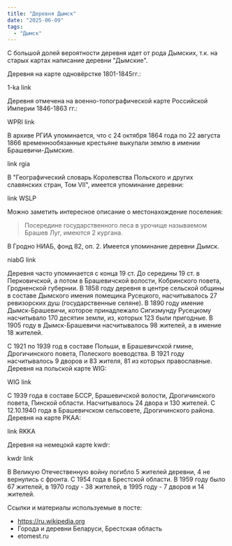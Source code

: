 ```yaml
---
title: "Деревня Дымск"
date: "2025-06-09"
tags: 
  - "Дымск"
---
```


С большой долей вероятности деревня идет от рода Дымских, т.к. на старых картах написание деревни "Дымские".

Деревня на карте одновёрстке 1801-1845гг.:

1-ka link

Деревня отмечена на военно-топографической карте Российской Империи 1846-1863 гг.:

WPRI link

В архиве РГИА упоминается, что с 24 октября 1864 года по 22 августа 1866 временнообязанные крестьяне выкупали землю в имении Брашевичи-Дымские.

link rgia

В "Географический словарь Королевства Польского и других славянских стран, Том VII", имеется упоминание деревни:

link WSLP

Можно заметить интересное описание о местонахождение поселения:
> Посередине государственного леса в урочище называемом Брашев Луг, имеются 2 кургана. 

В Гродно НИАБ, фонд 82, оп. 2. Имеется упоминание деревни Дымск. 

niabG link

Деревня часто упоминается с конца 19 ст. До середины 19 ст. в Перковичской, а потом в Брашевичской волости, Кобринского повета, Гродненской губернии. В 1858 году деревня в центре сельской общины в составе Дымского имения помещика Русецкого, насчитывалось 27 ревизорских душ (государственные селяне). В 1890 году имение Дымск-Брашевичи, которое принадлежало Сигизмунду Русецкому насчитывало 170 десятин земли, из, которых 123 были пригодные. В 1905 году в Дымск-Брашевичи насчитывалось 98 жителей, а в имение 18 жителей. 

С 1921 по 1939 год в составе Польши, в Брашевичской гмине, Дрогичинского повета, Полеского воеводства. В 1921 году насчитывалось 9 дворов и 83 жителя, 81 из которых православные. Деревня на польской карте WIG:

WIG link

С 1939 года в составе БССР, Брашевичской волости, Дрогичинского повета, Пинской области. Насчитывалось 24 двора и 130 жителей. С 12.10.1940 года в Брашевичском сельсовете, Дрогичинского района. Деревня на карте РКАА:

link RKKA

Деревня на немецокй карте kwdr:

kwdr link

В Великую Отечественную войну погибло 5 жителей деревни, 4 не вернулись с фронта. С 1954 года в Брестской области. В 1959 году было 67 жителей, в 1970 году - 38 жителей, в 1995 году - 7 дворов и 14 жителей. 

Ссылки и материалы используемые в посте:
- https://ru.wikipedia.org
- Города и деревни Беларуси, Брестская область
- etomest.ru
